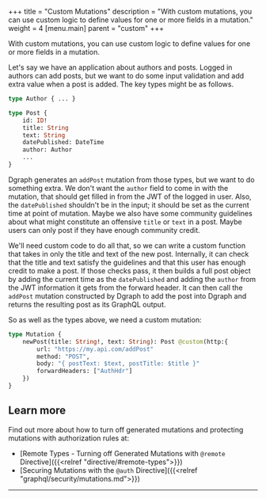 +++
title = "Custom Mutations"
description = "With custom mutations, you can use custom logic to define values for one or more fields in a mutation."
weight = 4
[menu.main]
    parent = "custom"
+++

With custom mutations, you can use custom logic to define values for one or more
fields in a mutation.

Let's say we have an application about authors and posts.  Logged in authors can add posts, but we want to do some input validation and add extra value when a post is added.  The key types might be as follows.

```graphql
type Author { ... }

type Post {
    id: ID!
    title: String
    text: String
    datePublished: DateTime
    author: Author
    ...
}
```

Dgraph generates an `addPost` mutation from those types, but we want to do something extra.  We don't want the `author` field to come in with the mutation, that should get filled in from the JWT of the logged in user.  Also, the `datePublished` shouldn't be in the input; it should be set as the current time at point of mutation.  Maybe we also have some community guidelines about what might constitute an offensive `title` or `text` in a post. Maybe users can only post if they have enough community credit.

We'll need custom code to do all that, so we can write a custom function that takes in only the title and text of the new post.  Internally, it can check that the title and text satisfy the guidelines and that this user has enough credit to make a post. If those checks pass, it then builds a full post object by adding the current time as the `datePublished` and adding the `author` from the JWT information it gets from the forward header.  It can then call the `addPost` mutation constructed by Dgraph to add the post into Dgraph and returns the resulting post as its GraphQL output.

So as well as the types above, we need a custom mutation:

```graphql
type Mutation {
    newPost(title: String!, text: String): Post @custom(http:{
        url: "https://my.api.com/addPost"
        method: "POST",
        body: "{ postText: $text, postTitle: $title }"
        forwardHeaders: ["AuthHdr"]
    })
}
```

## Learn more

Find out more about how to turn off generated mutations and protecting mutations with authorization rules at:

* [Remote Types - Turning off Generated Mutations with `@remote` Directive]({{<relref "directive/#remote-types">}})
* [Securing Mutations with the `@auth` Directive]({{<relref "graphql/security/mutations.md">}})

---
